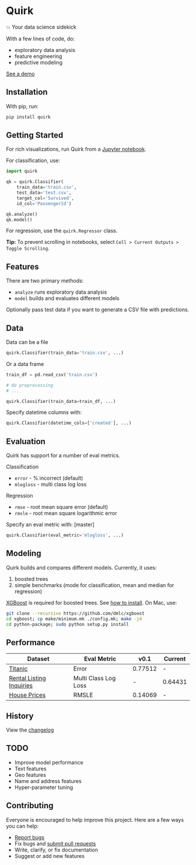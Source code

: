 # Quirk

:boom: Your data science sidekick

With a few lines of code, do:

- exploratory data analysis
- feature engineering
- predictive modeling

[See a demo](https://github.com/ankane/quirk/blob/demos/demos/Titanic.ipynb)

## Installation

With pip, run:

```sh
pip install quirk
```

## Getting Started

For rich visualizations, run Quirk from a [Jupyter notebook](http://jupyter.org/).

For classification, use:

```python
import quirk

qk = quirk.Classifier(
    train_data='train.csv',
    test_data='test.csv',
    target_col='Survived',
    id_col='PassengerId')

qk.analyze()
qk.model()
```

For regression, use the `quirk.Regressor` class.

**Tip:** To prevent scrolling in notebooks, select `Cell > Current Outputs > Toggle Scrolling`.

## Features

There are two primary methods:

- `analyze` runs exploratory data analysis
- `model` builds and evaluates different models

Optionally pass test data if you want to generate a CSV file with predictions.

## Data

Data can be a file

```python
quirk.Classifier(train_data='train.csv', ...)
```

Or a data frame

```python
train_df = pd.read_csv('train.csv')

# do preprocessing
# ...

quirk.Classifier(train_data=train_df, ...)
```

Specify datetime columns with:

```python
quirk.Classifier(datetime_cols=['created'], ...)
```

## Evaluation

Quirk has support for a number of eval metrics.

Classification

- `error` - % incorrect (default)
- `mlogloss` - multi class log loss

Regression

- `rmse` - root mean square error (default)
- `rmsle` - root mean square logarithmic error

Specify an eval metric with: [master]

```python
quirk.Classifier(eval_metric='mlogloss', ...)
```

## Modeling

Quirk builds and compares different models. Currently, it uses:

1. boosted trees
2. simple benchmarks (mode for classification, mean and median for regression)

[XGBoost](https://github.com/dmlc/xgboost) is required for boosted trees. See [how to install](http://xgboost.readthedocs.io/en/latest/build.html). On Mac, use:

```sh
git clone --recursive https://github.com/dmlc/xgboost
cd xgboost; cp make/minimum.mk ./config.mk; make -j4
cd python-package; sudo python setup.py install
```

## Performance

Dataset | Eval Metric | v0.1 | Current
--- | --- | --- | ---
[Titanic](https://www.kaggle.com/c/titanic) | Error | 0.77512 | -
[Rental Listing Inquiries](https://www.kaggle.com/c/two-sigma-connect-rental-listing-inquiries) | Multi Class Log Loss | - | 0.64431
[House Prices](https://www.kaggle.com/c/house-prices-advanced-regression-techniques) | RMSLE | 0.14069 | -

## History

View the [changelog](https://github.com/ankane/quirk/blob/master/CHANGELOG.md)

## TODO

- Improve model performance
- Text features
- Geo features
- Name and address features
- Hyper-parameter tuning

## Contributing

Everyone is encouraged to help improve this project. Here are a few ways you can help:

- [Report bugs](https://github.com/ankane/quirk/issues)
- Fix bugs and [submit pull requests](https://github.com/ankane/quirk/pulls)
- Write, clarify, or fix documentation
- Suggest or add new features
